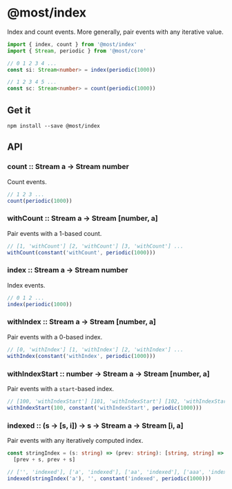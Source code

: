 # @most/index

Index and count events.  More generally, pair events with any iterative value.

```typescript
import { index, count } from '@most/index'
import { Stream, periodic } from '@most/core'

// 0 1 2 3 4 ...
const si: Stream<number> = index(periodic(1000))

// 1 2 3 4 5 ...
const sc: Stream<number> = count(periodic(1000))
```

## Get it

```
npm install --save @most/index
```

## API

### count :: Stream a → Stream number

Count events.

```typescript
// 1 2 3 ...
count(periodic(1000))
```

### withCount :: Stream a → Stream [number, a]

Pair events with a 1-based count.

```typescript
// [1, 'withCount'] [2, 'withCount'] [3, 'withCount'] ...
withCount(constant('withCount', periodic(1000)))
```

### index :: Stream a → Stream number

Index events.

```typescript
// 0 1 2 ...
index(periodic(1000))
```

### withIndex :: Stream a → Stream [number, a]

Pair events with a 0-based index.

```typescript
// [0, 'withIndex'] [1, 'withIndex'] [2, 'withIndex'] ...
withIndex(constant('withIndex', periodic(1000)))
```

### withIndexStart :: number → Stream a → Stream [number, a]

Pair events with a `start`-based index.

```typescript
// [100, 'withIndexStart'] [101, 'withIndexStart'] [102, 'withIndexStart'] ...
withIndexStart(100, constant('withIndexStart', periodic(1000)))
```

### indexed :: (s → [s, i]) → s → Stream a → Stream [i, a]

Pair events with any iteratively computed index.

```typescript
const stringIndex = (s: string) => (prev: string): [string, string] =>
  [prev + s, prev + s]

// ['', 'indexed'], ['a', 'indexed'], ['aa', 'indexed'], ['aaa', 'indexed']
indexed(stringIndex('a'), '', constant('indexed', periodic(1000)))
```

###